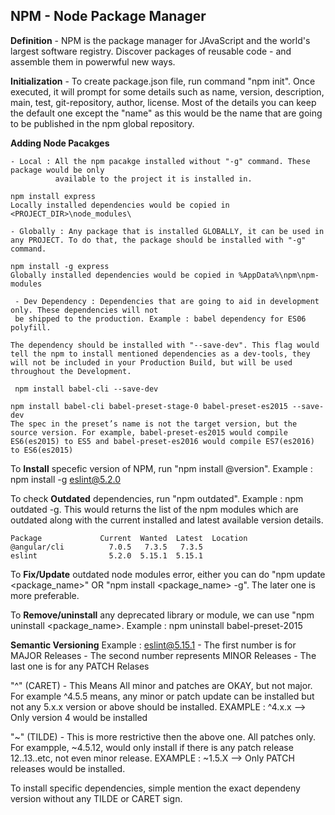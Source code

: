 

## NPM - Node Package Manager


**Definition** - NPM is the package manager for JAvaScript and the world's largest software registry. Discover packages of reusable code - and assemble them in powerwful new ways.


**Initialization** - To create package.json file, run command "npm init". Once executed, it will prompt for
some details such as name, version, description, main, test, git-repository, author, license. Most of the
details you can keep the default one except the "name" as this would be the name that are going to be published in the npm global repository.


**Adding Node Pacakges**

    - Local : All the npm pacakge installed without "-g" command. These package would be only 
              available to the project it is installed in.

    npm install express
    Locally installed dependencies would be copied in <PROJECT_DIR>\node_modules\

    - Globally : Any package that is installed GLOBALLY, it can be used in any PROJECT. To do that, the package should be installed with "-g" command.

    npm install -g express
    Globally installed dependencies would be copied in %AppData%\npm\npm-modules 

     - Dev Dependency : Dependencies that are going to aid in development only. These dependencies will not
     be shipped to the production. Example : babel dependency for ES06 polyfill. 

    The dependency should be installed with "--save-dev". This flag would tell the npm to install mentioned dependencies as a dev-tools, they will not be included in your Production Build, but will be used throughout the Development.

     npm install babel-cli --save-dev

    npm install babel-cli babel-preset-stage-0 babel-preset-es2015 --save-dev
    The spec in the preset’s name is not the target version, but the source version. For example, babel-preset-es2015 would compile ES6(es2015) to ES5 and babel-preset-es2016 would compile ES7(es2016) to ES6(es2015)



To **Install** specefic version of NPM, run "npm install <name>@version".
Example : npm install -g eslint@5.2.0

To check **Outdated** dependencies, run "npm outdated".
Example : npm outdated -g. This would returns the list of the npm modules which are outdated along with the
current installed and latest available version details.

    Package             Current  Wanted  Latest  Location
    @angular/cli          7.0.5   7.3.5   7.3.5
    eslint                5.2.0  5.15.1  5.15.1


To **Fix/Update** outdated node modules error, either you can do "npm update <package_name>" OR "npm install <package_name> -g". The later one is more preferable.


To **Remove/uninstall** any deprecated library or module, we can use "npm uninstall <package_name>.
Example : npm uninstall babel-preset-2015


**Semantic Versioning**
Example : eslint@5.15.1
    - The first number is for MAJOR Releases
    - The second number represents MINOR Releases
    - The last one is for any PATCH Relases

"^" (CARET) - This Means All minor and patches are OKAY, but not major. For example ^4.5.5 means, any minor or patch update can be installed but not any 5.x.x version or above should be installed.
EXAMPLE : ^4.x.x --> Only version 4 would be installed

"~" (TILDE) - This is more restrictive then the above one. All patches only.
    For exampple, ~4.5.12, would only install if there is any patch release 12..13..etc, not even minor release. EXAMPLE : ~1.5.X --> Only PATCH releases would be installed.

To install specific dependencies, simple mention the exact dependeny version without any TILDE or CARET sign.
